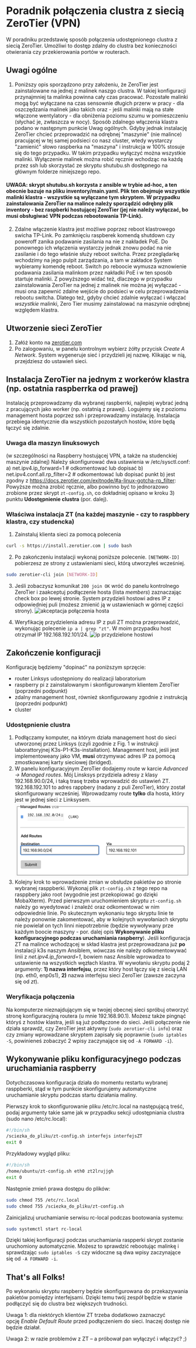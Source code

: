 # Poradnik połączenia clustra z siecią ZeroTier (VPN)
W poradniku przedstawię sposób połączenia udostępnionego clustra z siecią ZeroTier. Umożliwi to dostęp zdalny do clustra bez konieczności otwierania czy przekierowania portów w routerach.

## Uwagi ogólne
1. Poniższy opis sporządzono przy założeniu, że ZeroTier jest zainstalowane na jednej z malinek naszgo clustra. W takiej konfiguracji przynajmniej ta malinka powinna cały czas pracować. Pozostałe malinki mogą być wyłączane na czas sensownie długich przerw w pracy - dla oszczędzania malinek jako takich oraz - jeśli malinki mają na stałe włączone wentylatory - dla obniżenia poziomu szumu w pomieszczeniu (słychać je, zwłaszcza w nocy). Sposób zdalnego włączenia klastra podano w następnym punkcie Uwag ogólnych. Gdyby jednak instalację ZeroTier chcieć przeprowadzić na odrębnej "maszynie" (nie malince) pracującej w tej samej podsieci co nasz cluster, wtedy wystarczy "zamienić" słowo raspberka na "maszyna" i instrukcja w 100% stosuje się do tego przypadku. W takim przypadku wyłączyć można wszystkie malinki. Wyłączenie malinek można robić ręcznie wchodząc na każdą przez ssh lub skorzystać ze skryptu shutubu.sh dostępnego na głównym folderze niniejszego repo.

#### UWAGA: skrypt shutubu.sh korzysta z ansible w trybie ad-hoc, a ten obecnie bazuje na pliku inventory/main.yaml. Plik ten obejmuje wszystkie malinki klastra - wszystkie są wyłączane tym skryptem. **W przypadku zainstalowania ZeroTier na malince należy sporządzić odrębny plik inventory - bez raspberki hostującej ZeroTier (jej nie należy wyłączać, bo musi obsługiwać VPN podczas rebootowania TP-Link)**.

2. Zdalne włączenie klastra jest możliwe poprzez reboot klastrowego swicha TP-Link. Po zamknięciu raspberek komendą shutdown czy poweroff zanika podawanie zasilania na nie z nakładek PoE. Do ponownego ich włączenia wystarczy jednak znowu podać na nie zasilanie i do tego właśnie służy reboot switcha. Przez przeglądarkę wchodzimy na jego pulpit zarządzania, a tam w zakładce System wybieramy komendę reboot. Switch po reboocie wymusza wznowienie podawania zasilania malinkom przez nakładki PoE i w ten sposób startuje malinki. Z powyższego widać też, dlaczego w przypadku zainstalowania ZeroTier na jednej z malinek nie można jej wyłączać - musi ona zapewnić zdalne wejście do podsieci w celu przeprowadzenia rebootu switcha. Dlatego też, gdyby chcieć zdalnie wyłączać i włączać _wszystkie_ malinki, Zero Tier musimy zainstalować na maszynie odrębnej względem klastra. 

## Utworzenie sieci ZeroTier
1. Załóż konto na [zerotier.com](https://my.zerotier.com)
2. Po zalogowaniu, w panelu kontrolnym wybierz żółty przycisk *Create A Network*. System wygeneruje sieć i przydzieli jej nazwę. Klikając w nią, przejdziesz do ustawień sieci.

## Instalacja ZeroTier na jednym z workerów klastra (np. ostatnia raspberrka od prawej)
Instalację przeprowadzamy dla wybranej raspberrki, najlepiej wybrać jedną z pracujących jako worker (np. ostatnią z prawej). Logujemy się z poziomu management hosta poprzez ssh i przeprowadzamy instalację. Instalacja przebiega identycznie dla wszystkich pozostałych hostów, które będą łączyć się zdalnie.

### Uwaga dla maszyn linuksowych
(w szczególności na Raspberry hostującej VPN, a także na studenckiej maszynie zdalnej)
Należy skonfigurować dwa ustawienia w /etc/sysctl.conf:
a) net.ipv4.ip_forward=1            # odkomentować lub dopisać
b) net.ipv4.conf.all.rp_filter=2    # odkomentować lub dopisać
   punkt b) jest zgodny z https://docs.zerotier.com/exitnode/#a-linux-gotcha-rp_filter:
Powyższe można zrobić ręcznie, albo powinno być to jednorazowo zrobione przez skrypt ```zt-config.sh```, co dokładniej opisano w kroku 3) punktu **Udostępnienie clustra** (por. dalej).

### Właściwa instalacja ZT (na każdej maszynie - czy to raspbbery klastra, czy studencka)
   
1. Zainstaluj klienta sieci za pomocą polecenia
```bash
curl -s https://install.zerotier.com | sudo bash
```
2. Po zakończeniu instalacji wykonaj poniższe polecenie. ```[NETWORK-ID]``` pobierzesz ze strony z ustawieniami sieci, którą utworzyłeś wcześniej. 
```bash
sudo zerotier-cli join [NETWORK-ID]
```
3. Jeśli zobaczysz komunikat ```200 join OK``` wróć do panelu kontrolnego ZeroTier i zaakceptuj podłączenie hosta (lista *members*) zaznaczając check box po lewej stronie. System przydzieli hostowi adres IP z odpowiedniej puli (możesz zmienić ją w ustawieniach w górnej części strony).
![akceptacja połączenia hosta](https://i.ibb.co/fX02nVx/accept-connection.png "akceptacja połączenia hosta")

4. Weryfikację przydzielenia adresu IP z puli ZT można przeprowadzić, wykonując polecenie ```ip a | grep "zt"```. W moim przypadku host otrzymał IP 192.168.192.101/24.
![ip przydzielone hostowi](https://i.ibb.co/SNj1gjG/zt-ip.png "ip przydzielone hostowi")

## Zakończenie konfiguracji
Konfigurację będziemy "dopinać" na poniższym sprzęcie:
- router Linksys udostępniony do realizacji laboratorium
- raspberry pi z zainstalowanym i skonfigurowanym klientem ZeroTier (poprzedni podpunkt)
- zdalny management host, również skonfigurowany zgodnie z instrukcją (poprzedni podpunkt)
- cluster 

### Udostępnienie clustra
1. Podłączamy komputer, na którym działa management host do sieci utworzonej przez Linksys (czyli zgodnie z Fig. 1 w instrukcji laborattoryjnej K3s-P1-K3s-installation). Management host, jeśli jest implementoweany jako VM, **musi** otrzymywać adres IP za pomocą zmostkowanej karty sieciowej (bridged).
2. W panelu konfiguracyjnym ZeroTier dodajemy route w karcie *Advanced -> Managed routes*. Mój Linsksys przydziela adresy z klasy 192.168.90.0/24, i taką trasę trzeba wprowadzić do ustawień ZT. 192.168.192.101 to adres rappbery (nadany z puli ZeroTier), który został skonfigurowany wcześniej. Wprowadzamy route **tylko** dla hosta, który jest w jednej sieci z Linksysem.
![route do sieci linksys - png](instrukcje/routes.png)
3. Kolejny krok to wprowadzenie zmian w obsłudze pakietów po stronie wybranej rasppberki. Wykonaj plik ```zt-config.sh``` z tego repo na rasppbery jako root (wygodnie jest przekopiować go dzięki MobaXterm). Przed pierwszym uruchomieniem skryptu ```zt-config.sh``` należy go wyedytować i znaleźć oraz odkomentować w nim odpowiednie linie. Po skutecznym wykonaniu tego skryptu linie te należy ponownie zakomentować, aby w kolejnych wywołaniach skryptu nie powielał on tych linni niepotrzebnie (będzie wywoływany prze każdym boocie maszyny - por. dalej opis **Wykonywanie pliku konfiguracyjnego podczas uruchamiania raspberry**). Jeśli konfiguracja ZT na malince wchodzącej w skład klastra jest przeprowadzana już **po** instalacji k3s naszym Ansiblem, wówczas nie należy odkomentowywać linii z _net.ipv4.ip_forward=1_, bowiem nasz Ansible wprowadza to ustawienie na wszystkich węzłach klastra. W wywołaniu skryptu podaj 2 argumenty: **1) nazwa interfejsu**, przez który host łączy się z siecią LAN (np. eth0, enp0s1), **2)** nazwa interfejsu sieci ZeroTier (zawsze zaczyna się od *zt*). 

### Weryfikacja połączenia
Na komputerze nieznajdującym się w twojej obecnej sieci spróbuj otworzyć stronę konfiguracyjną routera (u mnie 192.168.90.1). Możesz także pingnąć któryś z hostów klastra, jeśli są już podłączone do sieci. Jeśli połączenie nie działa sprawdź, czy ZeroTier jest aktywny (```sudo zerotier-cli info```) oraz czy zmiany wprowadzane skryptem zapisały się poprawnie (```sudo iptables -S```, powinieneś zobaczyć 2 wpisy zaczynające się od ```-A FORWARD -i```).

## Wykonywanie pliku konfiguracyjnego podczas uruchamiania raspberry
Dotychczasowa konfiguracja działa do momentu restartu wybranej rasppberki, stąd w tym punkcie skonfigurujemy automatyczne uruchamianie skryptu podczas startu działania maliny.

Pierwszy krok to skonfigurowanie pliku /etc/rc.local na następującą treść, podaj argumenty takie same jak w przypadku sekcji udostępniania clustra (sudo nano /etc/rc.local):

``` bash
#!/bin/sh
/sciezka_do_pliku/zt-config.sh interfejs interfejsZT
exit 0
```

Przykładowy wygląd pliku:

``` bash
#!/bin/sh
/home/ubuntu/zt-config.sh eth0 zt2lrujjgh
exit 0
```

Następnie zmień prawa dostępu do plików:

``` bash
sudo chmod 755 /etc/rc.local
sudo chmod 755 /sciezka_do_pliku/zt-config.sh
```

Zainicjalizuj uruchamianie serwisu rc-local podczas bootowania systemu:

``` bash
sudo systemctl start rc-local
```

Dzięki takiej konfiguracji podczas uruchamiania raspperki skrypt zostanie uruchomiony automatycznie. Możesz to sprawdzić rebootując malinkę i sprawdzając ```sudo iptables -S``` czy widoczne są dwa wpisy zaczynające się od ```-A FORWARD -i```.

## That's all Folks!
Po wykonaniu skryptu raspberry będzie skonfigurowana do przekazywania pakietów pomiędzy interfejsami. Dzięki temu twój zespół będzie w stanie podłączyć się do clustra bez większych trudności. 

Uwaga 1: dla niektórych klientów ZT trzeba dodatkowo zaznaczyć opcję *Enable Default Route* przed podłączeniem do sieci. Inaczej dostęp nie będzie działał. 

Uwaga 2: w razie problemów z ZT – a próbował pan wyłączyć i włączyć? ;)
